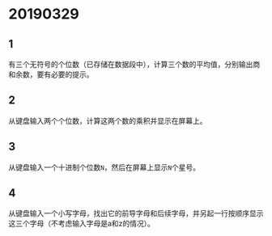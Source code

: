 # 20190329
## 1
有三个无符号的个位数（已存储在数据段中），计算三个数的平均值，分别输出商和余数，要有必要的提示。
## 2
从键盘输入两个个位数，计算这两个数的乘积并显示在屏幕上。
## 3
从键盘输入一个十进制个位数`N`，然后在屏幕上显示`N`个星号。
## 4
从键盘输入一个小写字母，找出它的前导字母和后续字母，并另起一行按顺序显示这三个字母（不考虑输入字母是a和z的情况）。
